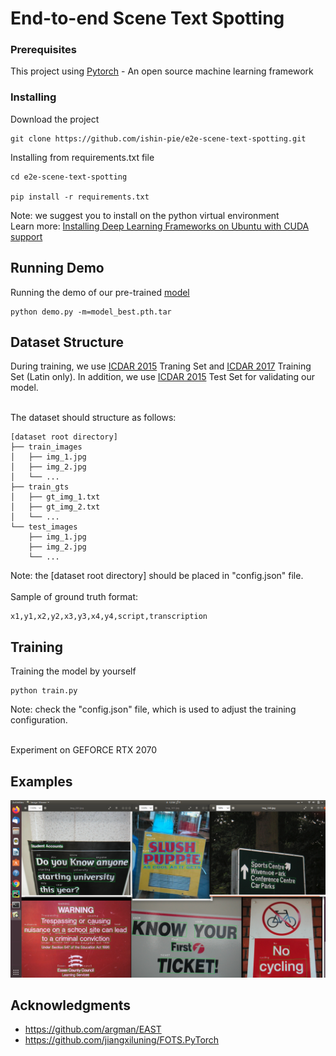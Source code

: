 # End-to-end Scene Text Spotting


### Prerequisites

This project using [Pytorch](https://pytorch.org/) - An open source machine learning framework

### Installing


Download the project

```
git clone https://github.com/ishin-pie/e2e-scene-text-spotting.git
```

Installing from requirements.txt file 

```
cd e2e-scene-text-spotting

pip install -r requirements.txt
```

Note: we suggest you to install on the python virtual environment <br />
Learn more: [Installing Deep Learning Frameworks on Ubuntu with CUDA support](https://www.learnopencv.com/installing-deep-learning-frameworks-on-ubuntu-with-cuda-support/)


## Running Demo

Running the demo of our pre-trained [model](https://drive.google.com/file/d/1toEqT1LA-0ieY0ZFeKc6UWJOVvPXDtF1/view?usp=sharing)

```
python demo.py -m=model_best.pth.tar
```

## Dataset Structure

During training, we use [ICDAR 2015](https://rrc.cvc.uab.es/?ch=4&com=downloads) Traning Set and [ICDAR 2017](https://rrc.cvc.uab.es/?ch=8&com=downloads) Training Set (Latin only). In addition, we use [ICDAR 2015](https://rrc.cvc.uab.es/?ch=4&com=downloads) Test Set for validating our model.<br /><br />

The dataset should structure as follows:

```
[dataset root directory]
├── train_images
│   ├── img_1.jpg
│   ├── img_2.jpg
│   └── ...
├── train_gts
│   ├── gt_img_1.txt
│   ├── gt_img_2.txt
│   └── ...
└── test_images
    ├── img_1.jpg
    ├── img_2.jpg
    └── ...
```
Note: the [dataset root directory] should be placed in "config.json" file. <br /><br />
Sample of ground truth format:
```
x1,y1,x2,y2,x3,y3,x4,y4,script,transcription
```


## Training

Training the model by yourself
```
python train.py
```
Note: check the "config.json" file, which is used to adjust the training configuration.<br /><br />

Experiment on GEFORCE RTX 2070

## Examples
![example](example/e2e-sts.png)


## Acknowledgments

* https://github.com/argman/EAST
* https://github.com/jiangxiluning/FOTS.PyTorch

